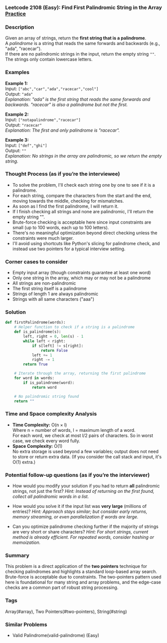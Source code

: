 ### Leetcode 2108 (Easy): Find First Palindromic String in the Array [Practice](https://leetcode.com/problems/find-first-palindromic-string-in-the-array)

### Description  
Given an array of strings, return the **first string that is a palindrome**.  
A *palindrome* is a string that reads the same forwards and backwards (e.g., "ada", "racecar").  
If there are no palindromic strings in the input, return the empty string `""`.  
The strings only contain lowercase letters.

### Examples  

**Example 1:**  
Input: `["abc","car","ada","racecar","cool"]`  
Output: `"ada"`  
*Explanation: "ada" is the first string that reads the same forwards and backwards. "racecar" is also a palindrome but not the first.*

**Example 2:**  
Input: `["notapalindrome","racecar"]`  
Output: `"racecar"`  
*Explanation: The first and only palindrome is "racecar".*

**Example 3:**  
Input: `["def","ghi"]`  
Output: `""`  
*Explanation: No strings in the array are palindromic, so we return the empty string.*

### Thought Process (as if you’re the interviewee)  

- To solve the problem, I'll check each string one by one to see if it is a palindrome.
- For each string, compare the characters from the start and the end, moving towards the middle, checking for mismatches.
- As soon as I find the first palindrome, I will return it.
- If I finish checking all strings and none are palindromic, I'll return the empty string "".
- Brute-force checking is acceptable here since input constraints are small (up to 100 words, each up to 100 letters).
- There's no meaningful optimization beyond direct checking unless the constraints were much larger.  
- I'll avoid using shortcuts like Python's slicing for palindrome check, and instead use two pointers for a typical interview setting.

### Corner cases to consider  
- Empty input array (though constraints guarantee at least one word)
- Only one string in the array, which may or may not be a palindrome
- All strings are non-palindromic
- The first string itself is a palindrome
- Strings of length 1 are always palindromic
- Strings with all same characters ("aaa")

### Solution

```python
def firstPalindrome(words):
    # Helper function to check if a string is a palindrome
    def is_palindrome(s):
        left, right = 0, len(s) - 1
        while left < right:
            if s[left] != s[right]:
                return False
            left += 1
            right -= 1
        return True

    # Iterate through the array, returning the first palindrome
    for word in words:
        if is_palindrome(word):
            return word

    # No palindromic string found
    return ""
```

### Time and Space complexity Analysis  

- **Time Complexity:** O(n × l)  
  Where n = number of words, l = maximum length of a word.  
  For each word, we check at most l/2 pairs of characters. So in worst case, we check every word fully.
- **Space Complexity:** O(1)  
  No extra storage is used beyond a few variables; output does not need to store or return extra data. (If you consider the call stack and input, it's O(1) extra.)

### Potential follow-up questions (as if you’re the interviewer)  

- How would you modify your solution if you had to return **all** palindromic strings, not just the first?
  *Hint: Instead of returning on the first found, collect all palindromic words in a list.*

- How would you solve it if the input list was **very large** (millions of entries)?
  *Hint: Approach stays similar; but consider early returns, memory streaming, or even parallelization if words are large.*

- Can you optimize palindrome checking further if the majority of strings are very short or share characters?
  *Hint: For short strings, current method is already efficient. For repeated words, consider hashing or memoization.*

### Summary
This problem is a direct application of the **two pointers** technique for checking palindromes and highlights a standard loop-based array search. Brute-force is acceptable due to constraints. The two-pointers pattern used here is foundational for many string and array problems, and the edge-case checks are a common part of robust string processing.

### Tags
Array(#array), Two Pointers(#two-pointers), String(#string)

### Similar Problems
- Valid Palindrome(valid-palindrome) (Easy)
